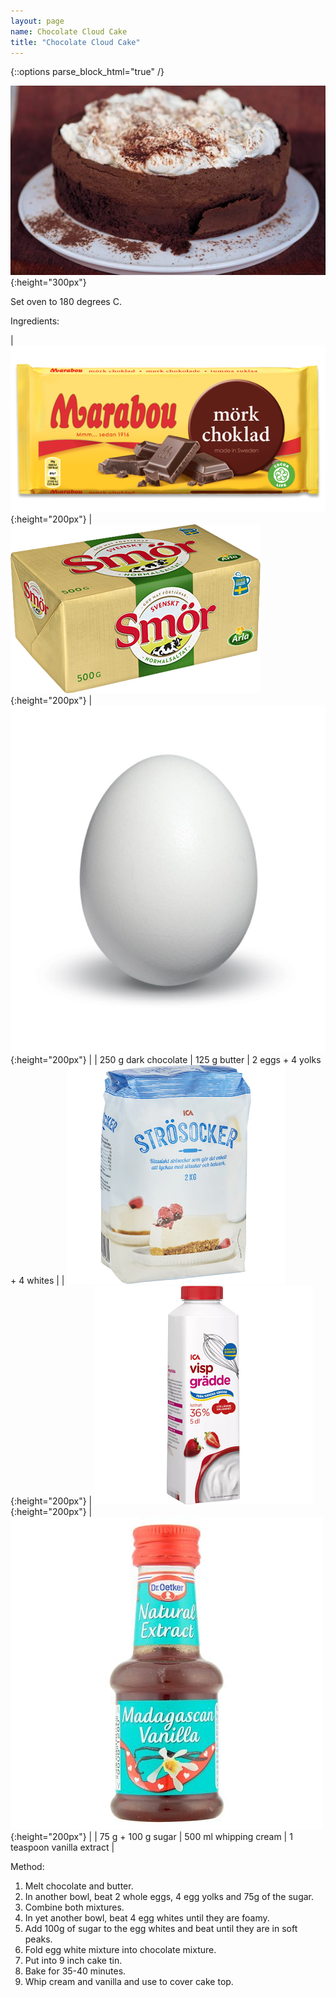 ```yaml
---
layout: page
name: Chocolate Cloud Cake
title: "Chocolate Cloud Cake"
---
```


{::options parse_block_html="true" /}

<p align="center">

  ![Chocolate cloud cake](/img/cloudcake.jpg){:height="300px"}

</p>

Set oven to 180 degrees C.

Ingredients:

| ![Dark chocolate](/img/dark_chocolate.png){:height="200px"} | ![Butter](/img/butter.png){:height="200px"} | ![Egg](/img/egg.jpg){:height="200px"} |
| 250 g dark chocolate | 125 g butter | 2 eggs + 4 yolks + 4 whites |
| ![Sugar](/img/sugar.jpg){:height="200px"} | ![Cream](/img/cream.jpg){:height="200px"} | ![Vanilla](/img/vanilla.jpg){:height="200px"} |
| 75 g + 100 g sugar | 500 ml whipping cream | 1 teaspoon vanilla extract |

Method:
1. Melt chocolate and butter.
2. In another bowl, beat 2 whole eggs, 4 egg yolks and 75g of the sugar.
3. Combine both mixtures.
4. In yet another bowl, beat 4 egg whites until they are foamy.
5. Add 100g of sugar to the egg whites and beat until they are in soft peaks.
6. Fold egg white mixture into chocolate mixture.
7. Put into 9 inch cake tin.
8. Bake for 35-40 minutes.
9. Whip cream and vanilla and use to cover cake top.
